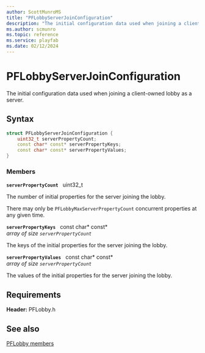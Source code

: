 ```yaml
---
author: ScottMunroMS
title: "PFLobbyServerJoinConfiguration"
description: "The initial configuration data used when joining a client-owned lobby as a server."
ms.author: scmunro
ms.topic: reference
ms.service: playfab
ms.date: 02/12/2024
---
```


# PFLobbyServerJoinConfiguration  

The initial configuration data used when joining a client-owned lobby as a server.  

## Syntax  
  
```cpp
struct PFLobbyServerJoinConfiguration {  
    uint32_t serverPropertyCount;  
    const char* const* serverPropertyKeys;  
    const char* const* serverPropertyValues;  
}  
```
  
### Members  
  
**`serverPropertyCount`** &nbsp; uint32_t  
  
The number of initial properties for the server joining the lobby.
  
There may only be ```PFLobbyMaxServerPropertyCount``` concurrent properties at any given time.
  
**`serverPropertyKeys`** &nbsp; const char* const*  
*array of size `serverPropertyCount`*  
  
The keys of the initial properties for the server joining the lobby.
  
**`serverPropertyValues`** &nbsp; const char* const*  
*array of size `serverPropertyCount`*  
  
The values of the initial properties for the server joining the lobby.
  
  
## Requirements  
  
**Header:** PFLobby.h
  
## See also  
[PFLobby members](../pflobby_members.md)  

  
  
